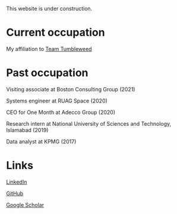 <head>
<meta name="google-site-verification" content="ruOBcOn1XgWB3kz3N4Mym7lNwkgxqcFxM-pc9VEJmYs" />
</head>
  

This website is under construction.

# Current occupation

My affiliation to [Team Tumbleweed](https://www.teamtumbleweed.eu/)

# Past occupation

Visiting associate at Boston Consulting Group (2021)

Systems engineer at RUAG Space (2020)

CEO for One Month at Adecco Group (2020)

Research intern at National University of Sciences and Technology, Islamabad (2019)

Data analyst at KPMG (2017)

# Links
[LinkedIn](https://www.linkedin.com/in/markusrenoldner)

[GitHub](https://github.com/markusrenoldner)

[Google Scholar](https://scholar.google.com/citations?hl=de&user=uIWbpycAAAAJ)


